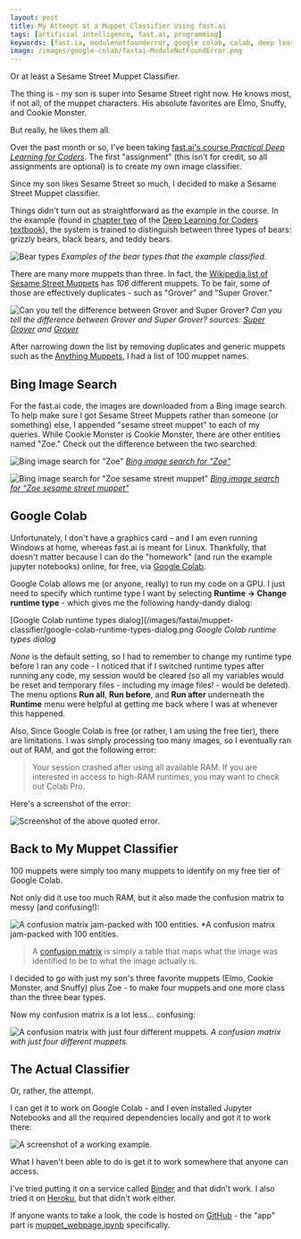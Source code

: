 ```yaml
---
layout: post
title: My Attempt at a Muppet Classifier Using fast.ai
tags: [artificial intelligence, fast.ai, programming]
keywords: [fast.ia, modulenotfounderror, google colab, colab, deep learning, google drive]
image: /images/google-colab/fastai-ModuleNotFoundError.png
---
```


Or at least a Sesame Street Muppet Classifier.

The thing is - my son is super into Sesame Street right now. He knows most, if not all, of the muppet characters. His absolute favorites are Elmo, Snuffy, and Cookie Monster.

But really, he likes them all.

Over the past month or so, I've been taking [fast.ai's course *Practical Deep Learning for Coders*](https://course.fast.ai/). The first "assignment" (this isn't for credit, so all assignments are optional) is to create my own image classifier.

Since my son likes Sesame Street so much, I decided to make a Sesame Street Muppet classifier.

Things didn't turn out as straightforward as the example in the course. In the example (found in [chapter two](https://github.com/fastai/fastbook/blob/master/02_production.ipynb
) of the [Deep Learning for Coders textbook](https://www.amazon.com/Deep-Learning-Coders-fastai-PyTorch/dp/1492045527/?tag=hendrixjoseph-20)), the system is trained to distinguish between three types of bears: grizzly bears, black bears, and teddy bears.

![Bear types](/images/fastai/muppet-classifier/bear-types.png)
*Examples of the bear types that the example classified.*

There are many more muppets than three. In fact, the [Wikipedia list of Sesame Street Muppets](https://en.wikipedia.org/wiki/List_of_Sesame_Street_Muppets) has *106* different muppets. To be fair, some of those are effectively duplicates - such as "Grover" and "Super Grover."

![Can you tell the difference between Grover and Super Grover?](/images/fastai/muppet-classifier/grover.png)
*Can you tell the difference between Grover and Super Grover? sources: [Super Grover](https://muppet.fandom.com/wiki/Super_Grover) and [Grover](https://muppet.fandom.com/wiki/Grover)*

After narrowing down the list by removing duplicates and generic muppets such as the [Anything Muppets](https://muppet.fandom.com/wiki/Anything_Muppets), I had a list of 100 muppet names.

## Bing Image Search

For the fast.ai code, the images are downloaded from a Bing image search. To help make sure I got Sesame Street Muppets rather than someone (or something) else, I appended "sesame street muppet" to each of my queries. While Cookie Monster is Cookie Monster, there are other entities named "Zoe." Check out the difference between the two searched:

![Bing image search for "Zoe"](/images/fastai/muppet-classifier/bing-image-search-for-zoe.png)
*[Bing image search for "Zoe"](https://www.bing.com/images/search?q=zoe)*

![Bing image search for "Zoe sesame street muppet"](/images/fastai/muppet-classifier/bing-image-search-for-zoe-sesame-street-muppet.png)
*[Bing image search for "Zoe sesame street muppet"](https://www.bing.com/images/search?q=zoe%20sesame%20street%20muppet)*

## Google Colab

Unfortunately, I don't have a graphics card - and I am even running Windows at home, whereas fast.ai is meant for Linux. Thankfully, that doesn't matter because I can do the "homework" (and run the example jupyter notebooks) online, for free, via [Google Colab](https://colab.research.google.com/).

Google Colab allows me (or anyone, really) to run my code on a GPU. I just need to specify which runtime type I want by selecting **Runtime -> Change runtime type** - which gives me the following handy-dandy dialog:

[Google Colab runtime types dialog](/images/fastai/muppet-classifier/google-colab-runtime-types-dialog.png
*Google Colab runtime types dialog*

*None* is the default setting, so I had to remember to change my runtime type before I ran any code - I noticed that if I switched runtime types after running any code, my session would be cleared (so all my variables would be reset and temporary files - including my image files! - would be deleted). The menu options **Run all**, **Run before**, and **Run after** underneath the **Runtime** menu were helpful at getting me back where I was at whenever this happened.

Also, Since Google Colab is free (or rather, I am using the free tier), there are limitations. I was simply processing too many images, so I eventually ran out of RAM, and got the following error:

> Your session crashed after using all available RAM. If you are interested in access to high-RAM runtimes, you may want to check out Colab Pro.

Here's a screenshot of the error:

![Screenshot of the above quoted error.](/images/fastai/muppet-classifier/ram-crashed-message.png)

## Back to My Muppet Classifier

100 muppets were simply too many muppets to identify on my free tier of Google Colab.

Not only did it use too much RAM, but it also made the confusion matrix to messy (and confusing!):

![A confusion matrix jam-packed with 100 entities.](/images/fastai/muppet-classifier/messy-confusion-matrix.png)
*A confusion matrix jam-packed with 100 entities.

> A [confusion matrix](https://en.wikipedia.org/wiki/Confusion_matrix) is simply a table that maps what the image was identified to be to what the image actually is.

I decided to go with just my son's three favorite muppets (Elmo, Cookie Monster, and Snuffy) plus Zoe - to make four muppets and one more class than the three bear types.

Now my confusion matrix is a lot less... confusing:

![A confusion matrix with just four different muppets.](/images/fastai/muppet-classifier/four-muppet-confusion-matrix.png)
*A confusion matrix with just four different muppets.*

## The Actual Classifier

Or, rather, the attempt.

I can get it to work on Google Colab - and I even installed Jupyter Notebooks and all the required dependencies locally and got it to work there:

![A screenshot of a working example.](/images/fastai/muppet-classifier/working-example.png)

What I haven't been able to do is get it to work somewhere that anyone can access.

I've tried putting it on a service called [Binder](https://mybinder.org/v2/gh/hendrixjoseph/muppet-classifier/HEAD?urlpath=%2Fvoila%2Frender%2Fmuppet_webpage.ipynb) and that didn't work. I also tried it on [Heroku](https://muppet-classifier.herokuapp.com/), but that didn't work either.

If anyone wants to take a look, the code is hosted on [GitHub](https://github.com/hendrixjoseph/muppet-classifier) - the "app" part is [muppet_webpage.ipynb](https://github.com/hendrixjoseph/muppet-classifier/blob/master/muppet_webpage.ipynb) specifically.
